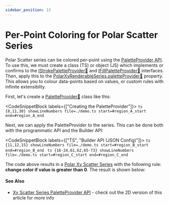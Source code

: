 ```yaml
---
sidebar_position: 13
---
```


# Per-Point Coloring for Polar Scatter Series

Polar Scatter series can be colored per-point using the [PaletteProvider API](/2d-charts/chart-types/palette-provider-api/palette-provider-api-overview). To use this, we must create a class (TS) or object (JS) which implements or confirms to the [IStrokePaletteProvider:blue_book:](https://www.scichart.com/documentation/js/current/typedoc/interfaces/istrokepaletteprovider.html) and [IFillPaletteProvider:blue_book:](https://www.scichart.com/documentation/js/current/typedoc/interfaces/ifillpaletteprovider.html) interfaces. Then, apply this to the [PolarXyRenderableSeries.paletteProvider:blue_book:](https://www.scichart.com/documentation/js/v4/typedoc/classes/polarxyrenderableseries.html#paletteprovider) property. This allows you to colour data-points based on values, or custom rules with infinite extensiblity.

First, let's create a [PaletteProvider:blue_book:](https://www.scichart.com/documentation/js/current/typedoc/interfaces/istrokepaletteprovider.html) class like this:

<CodeSnippetBlock labels={["Creating the PaletteProvider"]}>
    ```ts {8,11,30} showLineNumbers file=./demo.ts start=#region_A_start end=#region_A_end
    ```
</CodeSnippetBlock>

Next, we can apply the PaletteProvider to the series. This can be done both with the programmatic API and the Builder API:

<CodeSnippetBlock labels={["TS", "Builder API (JSON Config)"]}>
    ```ts {11,12,15} showLineNumbers file=./demo.ts start=#region_B_start end=#region_B_end
    ```
    ```ts {16-24,61,62,65-73} showLineNumbers file=./demo.ts start=#region_C_start end=#region_C_end
    ```
</CodeSnippetBlock>

The code above results in a [Polar Xy Scatter Series](/2d-charts/chart-types/polar-xy-scatter-renderable-series) with the following rule: **change color if value is greater than 0**. The result is shown below:

<LiveDocSnippet name="./demo" />

#### See Also

* [Xy Scatter Series PaletteProvider API](/2d-charts/chart-types/palette-provider-api/xy-scatter-renderable-series) - check out the 2D version of this article for more info